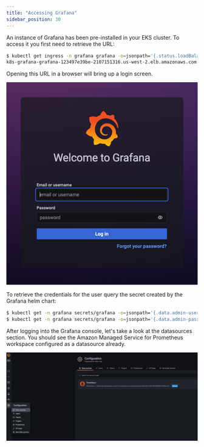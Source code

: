 ```yaml
---
title: "Accessing Grafana"
sidebar_position: 30
---
```


An instance of Grafana has been pre-installed in your EKS cluster. To access it you first need to retrieve the URL:

```bash hook=check-grafana
$ kubectl get ingress -n grafana grafana -o=jsonpath='{.status.loadBalancer.ingress[0].hostname}'
k8s-grafana-grafana-123497e39be-2107151316.us-west-2.elb.amazonaws.com
```

Opening this URL in a browser will bring up a login screen. 

![Grafana dashboard](./assets/grafana-login.png)

To retrieve the credentials for the user query the secret created by the Grafana helm chart:

```bash
$ kubectl get -n grafana secrets/grafana -o=jsonpath='{.data.admin-user}' | base64 -d
$ kubectl get -n grafana secrets/grafana -o=jsonpath='{.data.admin-password}' | base64 -d
```

After logging into the Grafana console, let's take a look at the datasources section. You should see the Amazon Managed Service for Prometheus workspace configured as a datasource already.

![Amazon Managed Service for Prometheus Datasource](./assets/datasource.png)